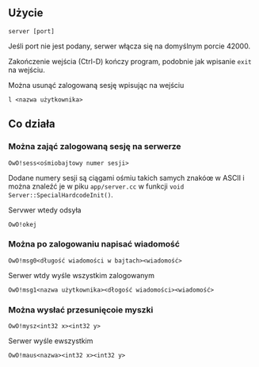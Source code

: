 ## Użycie

```
server [port]
```

Jeśli port nie jest podany, serwer włącza się na domyślnym porcie 42000.

Zakończenie wejścia (Ctrl-D) kończy program, podobnie jak wpisanie `exit` na
wejściu.

Można usunąć zalogowaną sesję wpisując na wejściu

```
l <nazwa użytkownika>
```

## Co działa

### Można zająć zalogowaną sesję na serwerze

```
OwO!sess<ośmiobajtowy numer sesji>
```

Dodane numery sesji są ciągami ośmiu takich samych znakóœ w ASCII i można
znaleźć je w piku `app/server.cc` w funkcji
`void Server::SpecialHardcodeInit()`.

Servwer wtedy odsyła

```
OwO!okej
```

### Można po zalogowaniu napisać wiadomość

```
OwO!msg0<długość wiadomości w bajtach><wiadomość>
```

Serwer wtdy wyśle wszystkim zalogowanym

```
OwO!msg1<nazwa użytkownika><dłogość wiadomości><wiadomość>
```

### Można wysłać przesunięcoie myszki

```
OwO!mysz<int32 x><int32 y>
```

Serwer wyśle ewszystkim

```
OwO!maus<nazwa><int32 x><int32 y>
```
